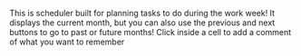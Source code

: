 This is scheduler built for planning tasks to do during the work week! 
It displays the current month, but you can also use the previous and next buttons to go to past or future months!
Click inside a cell to add a comment of what you want to remember